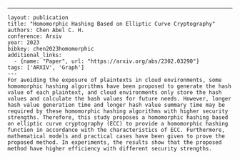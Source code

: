 ---
    layout: publication
    title: "Homomorphic Hashing Based on Elliptic Curve Cryptography"
    authors: Chen Abel C. H.
    conference: Arxiv
    year: 2023
    bibkey: chen2023homomorphic
    additional_links:
      - {name: "Paper", url: "https://arxiv.org/abs/2302.03290"}
    tags: ['ARXIV', 'Graph']
    ---
    For avoiding the exposure of plaintexts in cloud environments, some homomorphic hashing algorithms have been proposed to generate the hash value of each plaintext, and cloud environments only store the hash values and calculate the hash values for future needs. However, longer hash value generation time and longer hash value summary time may be required by these homomorphic hashing algorithms with higher security strengths. Therefore, this study proposes a homomorphic hashing based on elliptic curve cryptography (ECC) to provide a homomorphic hashing function in accordance with the characteristics of ECC. Furthermore, mathematical models and practical cases have been given to prove the proposed method. In experiments, the results show that the proposed method have higher efficiency with different security strengths.
